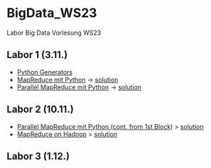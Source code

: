 # BigData_WS23
Labor Big Data Vorlesung WS23

## Labor 1 (3.11.)
* [Python Generators](https://colab.research.google.com/github/keuperj/BigData_WS23/blob/main/Block_1/Generators.ipynb) 
* [MapReduce mit Python](https://colab.research.google.com/github/keuperj/BigData_WS23/blob/main/Block_1/Assignment_MapReduce.ipynb)  -> [solution](https://colab.research.google.com/github/keuperj/BigData_WS23/blob/main/Block_1/Assignment_MapReduce_solution.ipynb) 
* [Parallel MapReduce mit Python](https://colab.research.google.com/github/keuperj/BigData_WS23/blob/main/Block_1/Assignment_Parallel_MapReduce.ipynb) -> [solution](https://colab.research.google.com/github/keuperj/BigData_WS23/blob/main/Block_1/Assignment_Parallel_MapReduce_solution.ipynb)

## Labor 2 (10.11.)
* [Parallel MapReduce mit Python (cont. from 1st Block)](https://colab.research.google.com/github/keuperj/BigData_WS23/blob/main/Block_1/Assignment_Parallel_MapReduce.ipynb) > [solution](https://colab.research.google.com/github/keuperj/BigData_WS23/blob/main/Block_1/Assignment_Parallel_MapReduce_solution.ipynb)
* [MapReduce on Hadoop](https://colab.research.google.com/github/keuperj/BigData_WS23/blob/main/Block_1/Assignment_MRJOBLIB.ipynb) > [solution](https://colab.research.google.com/github/keuperj/BigData_WS23/blob/main/Block_1/Assignment_MRJOBLIB_solution.ipynb)


## Labor 3 (1.12.)

